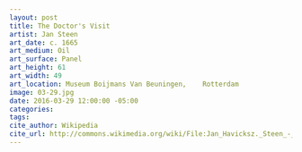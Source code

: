 ```yaml
---
layout: post
title: The Doctor's Visit
artist: Jan Steen
art_date: c. 1665
art_medium: Oil
art_surface: Panel
art_height: 61
art_width: 49
art_location: Museum Boijmans Van Beuningen,	Rotterdam
image: 03-29.jpg
date: 2016-03-29 12:00:00 -05:00
categories:
tags:
cite_author: Wikipedia
cite_url: http://commons.wikimedia.org/wiki/File:Jan_Havicksz._Steen_-_The_Doctor%27s_Visit_-_Google_Art_Project.jpg
---
```

